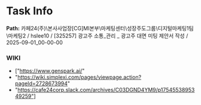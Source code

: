 # Task Info

**Path:** 카페24(주)\본사사업장\[CG]MI본부\마케팅센터\성장주도그룹\디지털마케팅1팀\마케팅2 / hslee10 / [325257] 광고주 소통_관리 _ 광고주 대면 미팅 제안서 작성 / 2025-09-01_00-00-00

### WIKI
- ["https://www.genspark.ai/"
- "https://wiki.simplexi.com/pages/viewpage.action?pageId=2728673994"
- "https://cafe24corp.slack.com/archives/C03DGND4YM9/p1754553895349259"]

